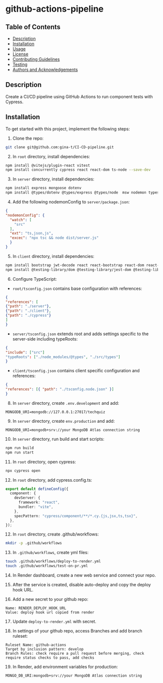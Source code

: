 # github-actions-pipeline

## Table of Contents

- [Description](#description)
- [Installation](#installation)
- [Usage](#usage)
- [License](#license)
- [Contributing Guidelines](#contributing-guidelines)
- [Testing](#testing)
- [Authors and Acknowledgements](#authors-and-acknowledgements)

## Description

Create a CI/CD pipeline using GitHub Actions to run component tests with Cypress.

## Installation

To get started with this project, implement the following steps:

1. Clone the repo:

```zsh
git clone git@github.com:gina-t/CI-CD-pipeline.git

```

2. In `root` directory, install dependencies:

```zsh
npm install @vitejs/plugin-react vitest
npm install concurrently cypress react react-dom ts-node --save-dev
```

3. In `server` directory, install dependencies:

```zsh
npm install express mongoose dotenv
npm install @types/dotenv @types/express @types/node  msw nodemon typescript vitest --save-dev
```
4. Add the following nodemonConfig to `server/package.json`:

```json
{
"nodemonConfig": {
  "watch": [
    "src"
  ],
  "ext": "ts,json,js",
  "excec": "npx tsc && node dist/server.js"
  }
}
```
5. In `client` directory, install dependencies:

```zsh
npm install bootstrap jwt-decode react react-bootstrap react-dom react-router-dom vitest 
npm install @testing-library/dom @testing-library/jest-dom @testing-library/react @testing-library/user-event @types/react @types/react-dom @vitejs/plugin-react @vitest/ui eslint eslint-plugin-react eslint-plugin-react-hooks eslint-plugin-react-refresh jsdom msw vite --save-dev
```
6. Configure TypeScript:

- `root/tsconfig.json` contains base configuration with references:

```json
{
"references": [
{"path": "./server"},
{"path": "./client"},
{"path": "./cypress"}
]
}
```

- `server/tsconfig.json` extends root and adds settings specific to the server-side including typeRoots:

```json
{
"include": ["src"]
"typeRoots": ["./node_modules/@types", "./src/types"]
}
```

- `client/tsconfig.json` contains client specific configuration and references:

```json
{
"references": [{ "path": "./tsconfig.node.json" }]
}
```
8. In `server` directory, create `.env.development` and add:

```plaintext
MONGODB_URI=mongodb://127.0.0.1:27017/techquiz
```

9. In `server` directory, create `env.production` and add:

```plaintext
MONGODB_URI=mongodb+srv://your MongoDB Atlas connection string
```

10. In `server` directory, run build and start scripts:

```zsh
npm run build
npm run start
```

11. In `root` directory, open cypress:

```zsh
npx cypress open
```

12. In `root` directory, add cypress.config.ts:

```typescript
export default defineConfig({
  component: {
    devServer: {
      framework: "react",
      bundler: "vite",
    },
    specPattern: "cypress/component/**/*.cy.{js,jsx,ts,tsx}",
  },
});
```

12. In `root` directory, create .github/workflows:

```zsh
mkdir -p .github/workflows
```

13. In `.github/workflows`, create yml files:

```zsh
touch .github/workflows/deploy-to-render.yml
touch .github/workflows/test-on-pr.yml
```

14. In Render dashboard, create a new web service and connect your repo.

15. After the service is created, disable auto-deploy and copy the deploy hook URL.

16. Add a new secret to your github repo:

```plaintext
Name: RENDER_DEPLOY_HOOK_URL
Value: deploy hook url copied from render
```
17. Update `deploy-to-render.yml` with secret.

18. In settings of your github repo, access Branches and add branch ruleset:

```plaintext
Ruleset Name: github-actions
Target by inclusion pattern: develop
Branch Rules: check require a pull request before merging, check require status checks to pass, add checks
```
19. In Render, add environment variables for production:

```plaintext
MONGO_DB_URI:mongodb+srv://your MongoDB Atlas connection string
````


